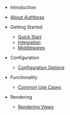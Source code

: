 * Introduction

* [About Authboss](/)

* Getting Started

  * [Quick Start](quick-start.md)
  * [Integration](integration.md)
  * [Middlewares](middlewares.md)

* Configuration

  * [Configuration Options](config.md)

* Functionality

  * [Common Use Cases](functionality.md)

* Rendering

  * [Rendering Views](rendering.md)